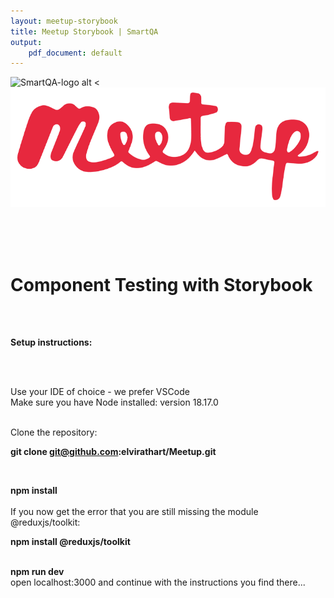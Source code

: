 ```yaml
---
layout: meetup-storybook
title: Meetup Storybook | SmartQA
output: 
    pdf_document: default
---
```


![SmartQA-logo alt <](./images/Logo_SmartQA.png)
![Meetup-logo alt >](./images/meetup-logo.png)

<br /><br /><br />

# Component Testing with Storybook


<br /><br />

__Setup instructions:__

<br /><br />

Use your IDE of choice - we prefer VSCode
<br />
Make sure you have Node installed: version 18.17.0
<br />
<br />

Clone the repository:
<br />

__git clone git@github.com:elvirathart/Meetup.git__

<br />

__npm install__
<br />
<br />
If you now get the error that you are still missing the module @reduxjs/toolkit:
<br />

__npm install @reduxjs/toolkit__
<br />
<br />

__npm run dev__
<br />
open localhost:3000 and continue with the instructions you find there...

